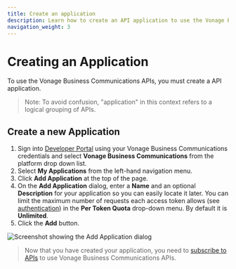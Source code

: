 ```yaml
---
title: Create an application
description: Learn how to create an API application to use the Vonage Business Communications APIs
navigation_weight: 3
---
```


# Creating an Application

To use the Vonage Business Communications APIs, you must create a API application.

> Note: To avoid confusion, "application" in this context refers to a logical grouping of APIs.

## Create a new Application

1. Sign into [Developer Portal](https://developer.vonage.com/store/) using your Vonage Business Communications credentials and select **Vonage Business Communications** from the platform drop down list.
2. Select **My Applications** from the left-hand navigation menu.
3. Click **Add Application** at the top of the page.
4. On the **Add Application** dialog, enter a **Name** and an optional **Description** for your application so you can easily locate it later. You can limit the maximum number of requests each access token allows (see [authentication](/concepts/guides/create-an-access-token)) in the **Per Token Quota** drop-down menu. By default it is **Unlimited**.
5. Click the **Add** button.

![Screenshot showing the Add Application dialog](/assets/images/vbc/create-application.png)

> Now that you have created your application, you need to [subscribe to APIs](/concepts/guides/subscribe-to-apis) to use Vonage Business Communications APIs.

